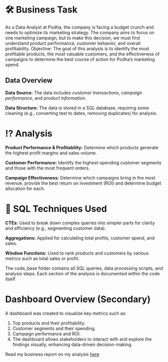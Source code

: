 # 🛠️ Business Task
As a Data Analyst at Podha, the company is facing a budget crunch and needs to optimize its marketing strategy. The company aims to focus on one marketing campaign, but to make this decision, we must first understand product performance, customer behavior, and overall profitability.
Objective: The goal of this analysis is to identify the most profitable products, the most valuable customers, and the effectiveness of campaigns to determine the best course of action for Podha’s marketing spend.

## Data Overview
**Data Source:** The data includes *customer transactions*, *campaign performance*, and *product information*.

**Data Structure:** The data is stored in a SQL database, requiring some cleaning (e.g., converting text to dates, removing duplicates) for analysis.

# ⁉️ Analysis
**Product Performance & Profitability:**
Determine which products generate the highest profit margins and sales volume.

**Customer Performance:** 
Identify the highest-spending customer segments and those with the most frequent orders.

**Campaign Effectiveness:**
Determine which campaigns bring in the most revenue, provide the best return on investment (ROI) and determine budget allocation for each.

# 📅 SQL Techniques Used
**CTEs:** Used to break down complex queries into simpler parts for clarity and efficiency (e.g., segmenting customer data).

**Aggregations:** Applied for calculating total profits, customer spend, and sales.

**Window Functions:** Used to rank products and customers by various metrics such as total sales or profit.

The code_base folder contains all SQL queries, data processing scripts, and analysis steps.
Each section of the analysis is documented within the code itself

# Dashboard Overview (Secondary)
A dashboard was created to visualize key metrics such as:
1. Top products and their profitability.
2. Customer segments and their spending.
3. Campaign performance and ROI.
4. The dashboard allows stakeholders to interact with and explore the findings visually, enhancing data-driven decision-making.

Read my business report on my analysis [here](https://hashnode.com/draft/6772e8cb175bc92fd30a0588)



